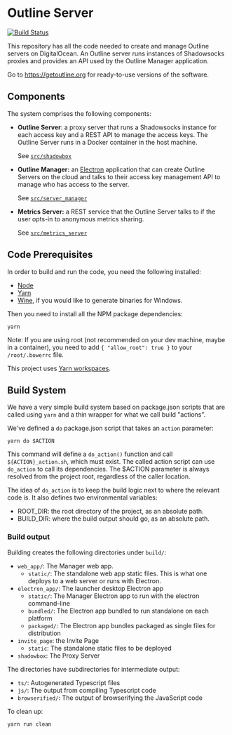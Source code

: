 # Outline Server

[![Build Status](https://travis-ci.org/Jigsaw-Code/outline-server.svg?branch=master)](https://travis-ci.org/Jigsaw-Code/outline-server)

This repository has all the code needed to create and manage Outline servers on
DigitalOcean. An Outline server runs instances of Shadowsocks proxies and
provides an API used by the Outline Manager application.

Go to https://getoutline.org for ready-to-use versions of the software.

## Components

The system comprises the following components:

- **Outline Server**: a proxy server that runs a Shadowsocks instance for each
  access key and a REST API to manage the access keys. The Outline Server runs
  in a Docker container in the host machine.

  See [`src/shadowbox`](src/shadowbox)

- **Outline Manager:** an [Electron](https://electronjs.org/) application that
  can create Outline Servers on the cloud and talks to their access key
  management API to manage who has access to the server.

  See [`src/server_manager`](src/server_manager)

- **Metrics Server:** a REST service that the Outline Server talks to
  if the user opts-in to anonymous metrics sharing.

  See [`src/metrics_server`](src/metrics_server)


## Code Prerequisites

In order to build and run the code, you need the following installed:
  - [Node](https://nodejs.org/)
  - [Yarn](https://yarnpkg.com/en/docs/install)
  - [Wine](https://www.winehq.org/download), if you would like to generate binaries for Windows.

Then you need to install all the NPM package dependencies:
```
yarn
```

Note: If you are using root (not recommended on your dev machine, maybe in a container), you need to add `{ "allow_root": true }` to your `/root/.bowerrc` file.

This project uses [Yarn workspaces](https://yarnpkg.com/blog/2017/08/02/introducing-workspaces/).


## Build System

We have a very simple build system based on package.json scripts that are called using `yarn`
and a thin wrapper for what we call build "actions".

We've defined a `do` package.json script that takes an `action` parameter:
```shell
yarn do $ACTION
```

This command will define a `do_action()` function and call `${ACTION}_action.sh`, which must exist.
The called action script can use `do_action` to call its dependencies. The $ACTION parameter is
always resolved from the project root, regardless of the caller location.

The idea of `do_action` is to keep the build logic next to where the relevant code is.
It also defines two environmental variables:

- ROOT_DIR: the root directory of the project, as an absolute path.
- BUILD_DIR: where the build output should go, as an absolute path.

### Build output

Building creates the following directories under `build/`:
- `web_app/`: The Manager web app.
  - `static/`: The standalone web app static files. This is what one deploys to a web server or runs with Electron.
- `electron_app/`: The launcher desktop Electron app
  - `static/`: The Manager Electron app to run with the electron command-line
  - `bundled/`: The Electron app bundled to run standalone on each platform
  - `packaged/`: The Electron app bundles packaged as single files for distribution
- `invite_page`: the Invite Page
  - `static`: The standalone static files to be deployed
- `shadowbox`: The Proxy Server

The directories have subdirectories for intermediate output:
- `ts/`: Autogenerated Typescript files
- `js/`: The output from compiling Typescript code
- `browserified/`: The output of browserifying the JavaScript code

To clean up:
```
yarn run clean
```
